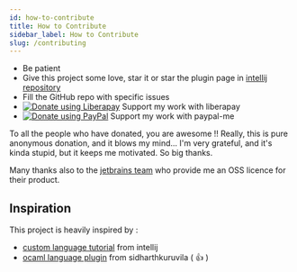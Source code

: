 ```yaml
---
id: how-to-contribute
title: How to Contribute
sidebar_label: How to Contribute
slug: /contributing
---
```


- Be patient
- Give this project some love, star it or star the plugin page in [intellij repository](https://plugins.jetbrains.com/plugin/9440-reasonml-language-plugin)
- Fill the GitHub repo with specific issues
- <a href="https://liberapay.com/hgiraud/donate"><img alt="Donate using Liberapay" src="https://liberapay.com/assets/widgets/donate.svg" /></a> Support my work with liberapay
- <a href="https://www.paypal.me/rvgiraud"><img alt="Donate using PayPal" src="https://img.shields.io/badge/paypal-me-blue.svg" /></a> Support my work with paypal-me

To all the people who have donated, you are awesome !! Really, this is pure anonymous donation, and it blows my mind... I'm very grateful, and it's kinda stupid, but it keeps me motivated. So big thanks.

Many thanks also to the [jetbrains team](https://www.jetbrains.com/?from=reasonml-idea-plugin) who provide me an OSS licence for their product.

## Inspiration

This project is heavily inspired by :
- [custom language tutorial](http://www.jetbrains.org/intellij/sdk/docs/tutorials/custom_language_support_tutorial.html) from intellij
- [ocaml language plugin](https://github.com/sidharthkuruvila/ocaml-ide) from sidharthkuruvila ( :+1: )
